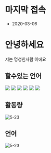 # 마지막 접속
- 2020-03-06
# 안녕하세요
저는 멍청한사람 이에요

## 할수있는 언어
<img src="https://img.shields.io/badge/C++-000000?style=flat-square&logo=c%2B%2B&logoColor=white"/></a>
<img src="https://img.shields.io/badge/Python-000000?style=flat-square&logo=Python&logoColor=white"/></a>
<img src="https://img.shields.io/badge/Javascript-000000?style=flat-square&logo=Javascript&logoColor=white"/></a>
<img src="https://img.shields.io/badge/html-000000?style=flat-square&logo=html5&logoColor=white"/></a>
<img src="https://img.shields.io/badge/css-000000?style=flat-square&logo=css3&logoColor=white"/></a>
<img src="https://img.shields.io/badge/css-000000?style=flat-square&logo=golang3&logoColor=white"/></a>

## 활동량
![5-23](https://github-readme-stats.vercel.app/api?username=5-23&show_icons=true&theme=gotham)

## 언어
![5-23](https://github-readme-stats.vercel.app/api/top-langs/?username=5-23&langs_count=8&layout=compact&theme=gotham)
